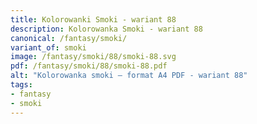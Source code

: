 ```yaml
---
title: Kolorowanki Smoki - wariant 88
description: Kolorowanka Smoki - wariant 88
canonical: /fantasy/smoki/
variant_of: smoki
image: /fantasy/smoki/88/smoki-88.svg
pdf: /fantasy/smoki/88/smoki-88.pdf
alt: "Kolorowanka smoki – format A4 PDF - wariant 88"
tags:
- fantasy
- smoki
---
```

